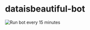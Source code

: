 # dataisbeautiful-bot

![Run bot every 15 minutes](https://github.com/r-dataisbeautiful/dataisbeautiful-bot/workflows/Run%20bot%20every%2015%20minutes/badge.svg)
